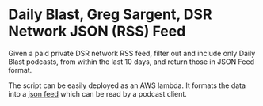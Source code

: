 # Daily Blast, Greg Sargent, DSR Network JSON (RSS) Feed

Given a paid private DSR network RSS feed, 
filter out and include only Daily Blast podcasts, 
from within the last 10 days,
and return those in JSON Feed format.

The script can be easily deployed as an AWS lambda. 
It formats the data into a [json feed](https://www.jsonfeed.org) which can be read by a podcast client.

